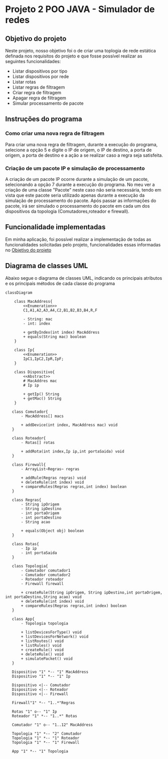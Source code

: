 # Projeto 2 POO JAVA - Simulador de redes

## Objetivo do projeto
Neste projeto, nosso objetivo foi o de criar uma toplogia de rede estática definada nos requisitos do projeto e que fosse possível realizar as seguintes funcionalidades:

- Listar dispositivos por tipo
- Listar dispositivos por rede
- Listar rotas
- Listar regras de filtragem
- Criar regra de filtragem
- Apagar regra de filtragem
- Simular processamento de pacote

## Instruções do programa

### Como criar uma nova regra de filtragem
Para criar uma nova regra de filtragem, durante a execução do programa, selecione a opção 5 e digite o IP de origem, o IP de destino, a porta de origem, a porta de destino e a ação a se realizar caso a regra seja satisfeita.

### Criação de um pacote IP e simulação de processamento
A criação de um pacote IP ocorre durante a simulação de um pacote, selecionando a opção 7 durante a execução do programa. No meu ver a criação de uma classe "Pacote" neste caso não seria necessária, tendo em vista que este pacote seria utilizado apenas durante a execução da simulação de processamento do pacote. Após passar as informações do pacote, irá ser simulado o processamento do pacote em cada um dos dispositivos da topologia (Comutadores,roteador e firewall).

## Funcionalidade implementadas
Em minha aplicação, foi possível realizar a implementação de todas as funcionalidades solicitadas pelo projeto, funcionalidades essas informadas no [Objetivo do projeto](#objetivo-do-projeto)

## Diagrama de classes UML
Abaixo segue o diagrama de classes UML, indicando os principais atributos e os principais métodos de cada classe do programa

```mermaid
classDiagram
    
    class MacAddress{
        <<Enumeration>>
        C1,A1,A2,A3,A4,C2,B1,B2,B3,B4,R,F
        
        - String: mac
        - int: index
        
        + getByIndex(int index) MacAddress
        + equals(String mac) boolean
    }
    
    class Ip{
        <<Enumeration>>
        IpC1,IpC2,IpR,IpF;
    }
    
    class Dispositivo{
        <<Abstract>>
        # MacAddres mac
        # Ip ip
        
        + getIp() String
        + getMac() String
    }        
    
   class Comutador{
       - MacAddress[] macs

       + addDevice(int index, MacAddress mac) void
   }
   
   class Roteador{
       - Rotas[] rotas
       
       + addRota(int index,Ip ip,int portaSaida) void
   }
   
   class Firewall{
       - ArrayList~Regras~ regras
       
       + addRule(Regras regras) void
       + deleteRule(int index) void
       + compareRules(Regras regras,int index) boolean
   }
   
   class Regras{
       - String ipOrigem
       - String ipDestino
       - int portaOrigem
       - int portaDestino
       - String acao
       
       + equals(Object obj) boolean
   }
   
   class Rotas{
       - Ip ip
       - int portaSaida
   }
   
   class Topologia{
       - Comutador comutador1
       - Comutador comutador2
       - Roteador roteador
       - Firewall firewall
       
       + createRule(String ipOrigem, String ipDestino,int portaOrigem, int portaDestino,String acao) void
       + deleteRule(int index) void
       + compareRules(Regras regras,int index) boolean
   }
   
   class App{
       - Topologia topologia
       
       + listDevicesForType() void
       + listDevicesForNetwork() void
       + listRoutes() void
       + listRules() void
       + createRule() void
       + deleteRule() void
       + simulatePacket() void
   }
   
   Dispositivo "1" *-- "1" MacAddress
   Dispositivo "1" *-- "1" Ip
   
   Dispositivo <|-- Comutador
   Dispositivo <|-- Roteador
   Dispositivo <|-- Firewall
   
   Firewall"1" *-- "1..*"Regras
   
   Rotas "1" o-- "1" Ip
   Roteador "1" *-- "1..*" Rotas
   
   Comutador "1" o-- "1..12" MacAddress
   
   Topologia "1" *-- "2" Comutador
   Topologia "1" *-- "1" Roteador
   Topologia "1" *-- "1" Firewall
   
   App "1" *-- "1" Topologia
        

```

